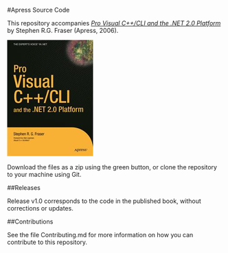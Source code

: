 #Apress Source Code

This repository accompanies [*Pro Visual C++/CLI and the .NET 2.0 Platform*](http://www.apress.com/9781590596401) by Stephen R.G. Fraser (Apress, 2006).

![Cover image](9781590596401.jpg)

Download the files as a zip using the green button, or clone the repository to your machine using Git.

##Releases

Release v1.0 corresponds to the code in the published book, without corrections or updates.

##Contributions

See the file Contributing.md for more information on how you can contribute to this repository.
